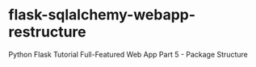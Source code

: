 # flask-sqlalchemy-webapp-restructure
Python Flask Tutorial Full-Featured Web App Part 5 - Package Structure 
